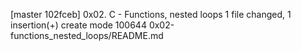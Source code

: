 [master 102fceb] 0x02. C - Functions, nested loops
 1 file changed, 1 insertion(+)
 create mode 100644 0x02-functions_nested_loops/README.md
